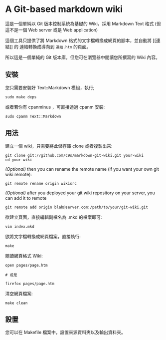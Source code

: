 
# A Git-based markdown wiki 

這是一個單純以 Git 版本控制系統為基礎的 Wiki，採用 Markdown Text 格式
(但這不是一個 Web server 或是 Web application)

這個工具只提供了將 Markdown 格式的文字檔轉換成網頁的腳本，並自動將 [[連結]] 的
連結轉換成導向到 `連結.htm` 的頁面。

所以這是一個單純的 Git 版本庫，但您可在瀏覽器中閱讀您所撰寫的 Wiki 內容。

## 安裝

您只需要安裝好 Text::Markdown 模組，執行;

    sudo make deps

或者若你有 cpanminus ，可直接透過 cpanm 安裝:

    sudo cpanm Text::Markdown

## 用法

建立一個 wiki，只需要將此儲存庫 clone 或者複製出來:

    git clone git://github.com/c9s/markdown-git-wiki.git your-wiki
    cd your-wiki

*(Optional)* then you can rename the remote name (if you want your own git wiki remote):

    git remote rename origin wikisrc

*(Optional)* after you deployed your git wiki repository on your server, you can add it to remote

    git remote add origin blah@server.com:/path/to/your/git-wiki.git

欲建立頁面，直接編輯副檔名為 .mkd 的檔案即可:

    vim index.mkd

欲將文字檔轉換成網頁檔案，直接執行:

    make 

閱讀網頁格式 Wiki:

    open pages/page.htm

    # 或是
    
    firefox pages/page.htm

清空網頁檔案:

    make clean

## 設置

您可以在 Makefile 檔案中，設置來源資料夾以及輸出資料夾。

